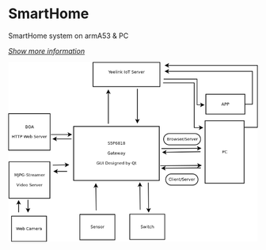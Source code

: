 # SmartHome
SmartHome system on armA53 &amp; PC

  [*Show more information*](https://github.com/JokerShao/simplecode/blob/master/smarthome/class.txt)

![system](https://github.com/JokerShao/simplecode/blob/master/smarthome/Diagram1.png)
